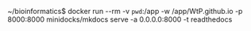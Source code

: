 ~/bioinformatics$ docker run --rm -v `pwd`:/app -w /app/WtP.github.io -p 8000:8000 minidocks/mkdocs serve -a 0.0.0.0:8000 -t readthedocs
